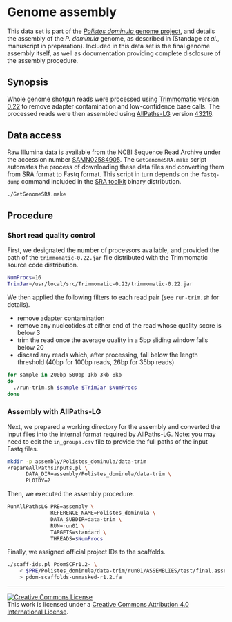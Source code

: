 # Genome assembly

This data set is part of the [*Polistes dominula* genome project][pdomproj], and details the assembly of the *P. dominula* genome, as described in (Standage *et al.*, manuscript in preparation).
Included in this data set is the final genome assembly itself, as well as documentation providing complete disclosure of the assembly procedure.

## Synopsis

Whole genome shotgun reads were processed using [Trimmomatic][] version [0.22][] to remove adapter contamination and low-confidence base calls.
The processed reads were then assembled using [AllPaths-LG][] version [43216][].

## Data access

Raw Illumina data is available from the NCBI Sequence Read Archive under the accession number [SAMN02584905][sra].
The `GetGenomeSRA.make` script automates the process of downloading these data files and converting them from SRA format to Fastq format.
This script in turn depends on the `fastq-dump` command included in the [SRA toolkit][sratk] binary distribution.

```bash
./GetGenomeSRA.make
```

## Procedure

### Short read quality control

First, we designated the number of processors available, and provided the path of the `trimmomatic-0.22.jar` file distributed with the Trimmomatic source code distribution.

```bash
NumProcs=16
TrimJar=/usr/local/src/Trimmomatic-0.22/trimmomatic-0.22.jar
```

We then applied the following filters to each read pair (see `run-trim.sh` for details).

  - remove adapter contamination
  - remove any nucleotides at either end of the read whose quality score is below 3
  - trim the read once the average quality in a 5bp sliding window falls below 20
  - discard any reads which, after processing, fall below the length threshold (40bp for 100bp reads, 26bp for 35bp reads)

```bash
for sample in 200bp 500bp 1kb 3kb 8kb
do
  ./run-trim.sh $sample $TrimJar $NumProcs
done
```

### Assembly with AllPaths-LG

Next, we prepared a working directory for the assembly and converted the input files into the internal format required by AllPaths-LG.
Note: you may need to edit the `in_groups.csv` file to provide the full paths of the input Fastq files.

```bash
mkdir -p assembly/Polistes_dominula/data-trim
PrepareAllPathsInputs.pl \
      DATA_DIR=assembly/Polistes_dominula/data-trim \
      PLOIDY=2
```

Then, we executed the assembly procedure.

```bash
RunAllPathsLG PRE=assembly \
              REFERENCE_NAME=Polistes_dominula \
              DATA_SUBDIR=data-trim \
              RUN=run01 \
              TARGETS=standard \
              THREADS=$NumProcs
```

Finally, we assigned official project IDs to the scaffolds.

```bash
./scaff-ids.pl PdomSCFr1.2- \
    < $PRE/Polistes_dominula/data-trim/run01/ASSEMBLIES/test/final.assembly.fasta \
    > pdom-scaffolds-unmasked-r1.2.fa
```

------

[![Creative Commons License](https://i.creativecommons.org/l/by/4.0/88x31.png)][ccby4]  
This work is licensed under a [Creative Commons Attribution 4.0 International License][ccby4].


[pdomproj]: https://github.com/PdomGenomeProject
[Trimmomatic]: http://www.usadellab.org/cms/index.php?page=trimmomatic
[0.22]: http://www.usadellab.org/cms/uploads/supplementary/Trimmomatic/Trimmomatic-0.22.zip
[AllPaths-LG]: http://www.broadinstitute.org/scientific-community/science/programs/genome-sequencing-and-analysis/computational-rd/computational-
[43216]: http://bit.ly/1BkRxwD
[sra]: http://www.ncbi.nlm.nih.gov/sra/?term=SAMN02584905
[sratk]: http://www.ncbi.nlm.nih.gov/Traces/sra/?view=software
[ccby4]: http://creativecommons.org/licenses/by/4.0/
